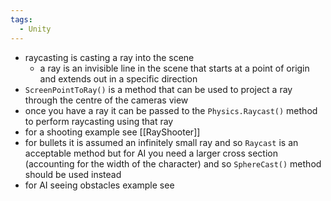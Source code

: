 ```yaml
---
tags:
  - Unity
---
```

- raycasting is casting a ray into the scene
	- a ray is an invisible line in the scene that starts at a point of origin and extends out in a specific direction
- `ScreenPointToRay()` is a method that can be used to project a ray through the centre of the cameras view
- once you have a ray it can be passed to the `Physics.Raycast()` method to perform raycasting using that ray
- for a shooting example see [[RayShooter]]
- for bullets it is assumed an infinitely small ray and so `Raycast` is an acceptable method but for AI you need a larger cross section (accounting for the width of the character) and so `SphereCast()` method should be used instead
- for AI seeing obstacles example see
